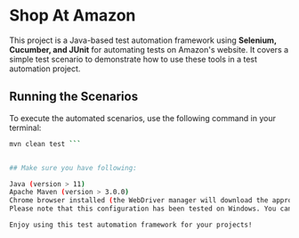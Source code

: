 # Shop At Amazon 

This project is a Java-based test automation framework using **Selenium, Cucumber, and JUnit** for automating tests on Amazon's website. It covers a simple test scenario to demonstrate how to use these tools in a test automation project.

## Running the Scenarios

To execute the automated scenarios, use the following command in your terminal:

```bash
mvn clean test ```


## Make sure you have following:

Java (version > 11)
Apache Maven (version > 3.0.0)
Chrome browser installed (the WebDriver manager will download the appropriate driver for your Chrome version)
Please note that this configuration has been tested on Windows. You can also modify the browser used in the Driver class if needed.

Enjoy using this test automation framework for your projects!
